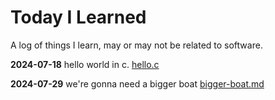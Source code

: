 # Today I Learned

A log of things I learn, may or may not be related to software.


**2024-07-18**  hello world in c. [hello.c](./hello.c)

**2024-07-29**  we're gonna need a bigger boat [bigger-boat.md](./bigger-boat.md)
